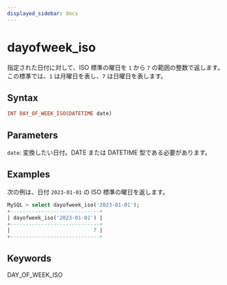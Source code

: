 ```yaml
---
displayed_sidebar: docs
---
```


# dayofweek_iso

指定された日付に対して、ISO 標準の曜日を `1` から `7` の範囲の整数で返します。この標準では、`1` は月曜日を表し、`7` は日曜日を表します。

## Syntax

```Haskell
INT DAY_OF_WEEK_ISO(DATETIME date)
```

## Parameters

`date`: 変換したい日付。DATE または DATETIME 型である必要があります。

## Examples

次の例は、日付 `2023-01-01` の ISO 標準の曜日を返します。

```SQL
MySQL > select dayofweek_iso('2023-01-01');
+-----------------------------+
| dayofweek_iso('2023-01-01') |
+-----------------------------+
|                           7 |
+-----------------------------+
```

## Keywords

DAY_OF_WEEK_ISO